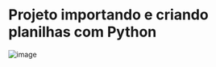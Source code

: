 # Projeto importando e criando planilhas com Python
![image](https://github.com/user-attachments/assets/ecfd8b25-a950-455c-b955-4867c21c7b18)
